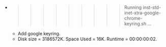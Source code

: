 * >>>>>>>>> Running inst-std-inet-xtra-google-chrome-keyring.sh ...
  * Add google keyring.
  * Disk size = 3186572K. Space Used = 16K. Runtime = 00:00:00:02.
